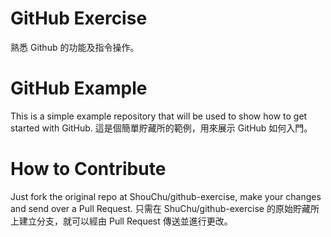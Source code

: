 # GitHub Exercise
熟悉 Github 的功能及指令操作。

# GitHub Example
This is a simple example repository that will be used to show how to get started with GitHub.
這是個簡單貯藏所的範例，用來展示 GitHub 如何入門。

# How to Contribute
Just fork the original repo at ShouChu/github-exercise, make your changes and send over a Pull Request.
只需在 ShuChu/github-exercise 的原始貯藏所上建立分支，就可以經由 Pull Request 傳送並進行更改。
